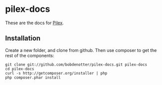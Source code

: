 pilex-docs
==========

These are the docs for [Pilex](http://pilex.net/). 

Installation 
------------

Create a new folder, and clone from github. Then use composer to get the rest of the components:

	git clone git://github.com/bobdenotter/pilex-docs.git pilex-docs
	cd pilex-docs
	curl -s http://getcomposer.org/installer | php
 	php composer.phar install

